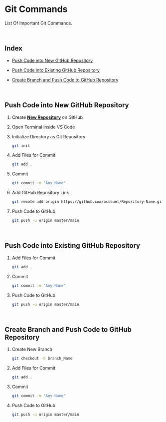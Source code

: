 # Git Commands

List Of Important Git Commands.

<br />

## Index

* [Push Code into New GitHub Repository](#push-code-into-new-github-repository)
  
* [Push Code into Existing GitHub Repository](#push-code-into-new-github-repository)
  
* [Create Branch and Push Code to GitHub Repository](#push-code-into-new-github-repository)

<br />

## Push Code into New GitHub Repository

1. Create **[New Repository](https://github.com/new)** on GitHub

2. Open Terminal inside VS Code

3. Initialize Directory as Git Repository
	```bash
	git init
	```

4. Add Files for Commit
	```bash
	git add .
	```

5. Commit
	```bash
	git commit -m "Any Name"
	```

6. Add GitHub Repository Link
	```bash
	git remote add origin https://github.com/account/Repository-Name.git
	```

7. Push Code to GitHub
	```bash
	git push -u origin master/main
	```

<br />

## Push Code into Existing GitHub Repository

1. Add Files for Commit
	```bash
	git add .
	```

2. Commit
	```bash
	git commit -m "Any Name"
	```

3. Push Code to GitHub
	```bash
	git push -u origin master/main
	```

<br />

## Create Branch and Push Code to GitHub Repository

1. Create New Branch
	```bash
	git checkout -b branch_Name
	```

2. Add Files for Commit
	```bash
	git add .
	```

3. Commit
	```bash
	git commit -m "Any Name"
	```

4. Push Code to GitHub
	```bash
	git push -u origin master/main
	```
